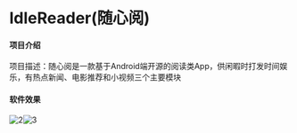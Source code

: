 # IdleReader(随心阅)
#### 项目介绍
项目描述：随心阅是一款基于Android端开源的阅读类App，供闲暇时打发时间娱乐，有热点新闻、电影推荐和小视频三个主要模块

#### 软件效果
![2](https://upload-images.jianshu.io/upload_images/11850029-6a3ea5fe443f1dcf.gif?imageMogr2/auto-orient/strip)![3](https://upload-images.jianshu.io/upload_images/11850029-4a373e38bb258612.gif?imageMogr2/auto-orient/strip)


